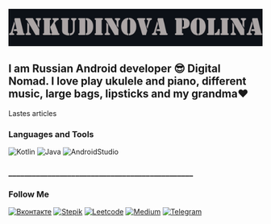 [![Header](https://github.com/lloppy/lloppy/blob/main/assets/iam.png)](https://vk.com/ankudinovazaecologiy)

## I am Russian Android developer 😎 Digital Nomad. I love play ukulele and piano, different music, large bags, lipsticks and my grandma❤

Lastes articles

### Languages and Tools
![Kotlin](https://img.shields.io/badge/Kotlin-21262D?style=for-the-badge&logo=kotlin&logoColor=47A6FF)
![Java](https://img.shields.io/badge/Java-21262D?style=for-the-badge&logo=java&logoColor=B07219)
![AndroidStudio](https://img.shields.io/badge/Android_Studio-21262D?style=for-the-badge&logo=AndroidStudio&logoColor=A09A9A)


### _______________________________________________




### Follow Me
[![Вконтакте](https://img.shields.io/badge/Вконтакте-21262D?style=for-the-badge&logo=Vk&logoColor=47A6FF)](https://vk.com/ankudinovazaecologiy)
[![Stepik](https://img.shields.io/badge/Stepik-21262D?style=for-the-badge&logo=appveyor&logoColor=F0F6FC)](https://stepik.org/users/80179052)
[![Leetcode](https://img.shields.io/badge/Leetcode-21262D?style=for-the-badge&logo=Leetcode)](https://leetcode.com/lloppy/)
[![Medium](https://img.shields.io/badge/Medium-21262D?style=for-the-badge&logo=Medium)](https://medium.com/@polly124cool)
[![Telegram](https://img.shields.io/badge/Telegram-21262D?style=for-the-badge&logo=Telegram)](https://t.me/lloppy)